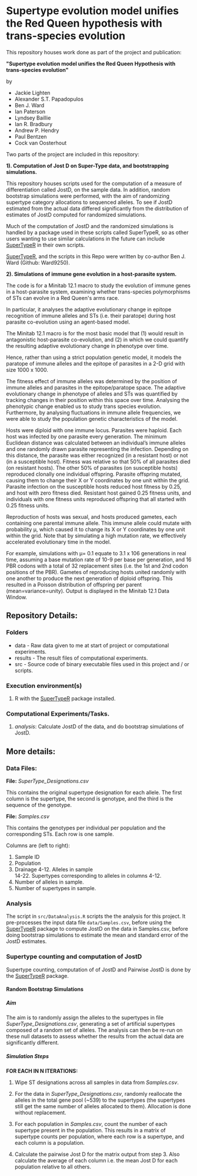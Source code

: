# Supertype evolution model unifies the Red Queen hypothesis with trans-species evolution

This repository houses work done as part of the project and publication:

**"Supertype evolution model unifies the Red Queen Hypothesis with trans-species
evolution"**

by

- Jackie Lighten
- Alexander S.T. Papadopulos
- Ben J. Ward
- Ian Paterson
- Lyndsey Baillie
- Ian R. Bradbury
- Andrew P. Hendry
- Paul Bentzen
- Cock van Oosterhout

Two parts of the project are included in this repository:

**1). Computation of Jost D on Super-Type data, and bootstrapping simulations.**

This repository houses scripts used for the computation of a measure of
differentiation called JostD, on the sample data.
In addition, random bootstrap simulations were performed, with the aim of
randomizing supertype category allocations to sequenced alleles. To see if JostD
estimated from the actual data differed significantly from the distribution of
estimates of JostD computed for randomized simulations.

Much of the computation of JostD and the randomized simulations is handled by a
package used in these scripts called SuperTypeR, so as other users wanting to
use similar calculations in the future can include
[SuperTypeR](https://github.com/Ward9250/SuperTypeR) in their own scripts.

[SuperTypeR](https://github.com/Ward9250/SuperTypeR),
and the scripts in this Repo were written by co-author
Ben J. Ward (Github: Ward9250).

**2). Simulations of immune gene evolution in a host-parasite system.**

The code is for a Minitab 12.1 macro to study the evolution of immune genes in a
host-parasite system, examining whether trans-species polymorphisms of STs can
evolve in a Red Queen's arms race.

In particular, it analyses the adaptive evolutionary change in epitope
recognition of immune alleles and STs (i.e. their paratope) during host
parasite co-evolution using an agent-based model.

The Minitab 12.1 macro is for the most basic model that (1) would result in
antagonistic host-parasite co-evolution, and (2) in which we could quantify the
resulting adaptive evolutionary change in phenotype over time.

Hence, rather than using a strict population genetic model, it models the
paratope of immune alleles and the epitope of parasites in a 2-D grid with
size 1000 x 1000.

The fitness effect of immune alleles was determined by the position of immune
alleles and parasites in the epitope/paratope space.
The adaptive evolutionary change in phenotype of alleles and STs was quantified
by tracking changes in their position within this space over time.
Analysing the phenotypic change enabled us to study trans species evolution.
Furthermore, by analysing fluctuations in immune allele frequencies, we were
able to study the population genetic characteristics of the model.  

Hosts were diploid with one immune locus. Parasites were haploid. Each host was
infected by one parasite every generation. The minimum Euclidean distance was
calculated between an individual’s immune alleles and one randomly drawn
parasite representing the infection. Depending on this distance, the parasite
was either recognized (in a resistant host) or not (in a susceptible host).
Fitness was relative so that 50% of all parasites died (on resistant hosts).
The other 50% of parasites (on susceptible hosts) reproduced clonally one
individual offspring. Parasite offspring mutated, causing them to change their
X or Y coordinates by one unit within the grid.
Parasite infection on the susceptible hosts reduced host fitness by 0.25, and
host with zero fitness died. Resistant host gained 0.25 fitness units, and
individuals with one fitness units reproduced offspring that all started with
0.25 fitness units.

Reproduction of hosts was sexual, and hosts produced gametes, each containing
one parental immune allele. This immune allele could mutate with probability µ,
which caused it to change its X or Y coordinates by one unit within the grid.
Note that by simulating a high mutation rate, we effectively accelerated
evolutionary time in the model.

For example, simulations with µ= 0.1 equate to 3.1 x 106 generations in real
time, assuming a base mutation rate of 10-9 per base per generation, and 16
PBR codons with a total of 32 replacement sites (i.e. the 1st and 2nd codon
positions of the PBR).  Gametes of reproducing hosts united randomly with one
another to produce the next generation of diploid offspring. This resulted in a
Poisson distribution of offspring per parent (mean=variance=unity).
Output is displayed in the Minitab 12.1 Data Window.

## Repository Details:

### Folders
* data - Raw data given to me at start of project or computational experiments.
* results - The result files of computational experiments.
* src - Source code of binary executable files used in this project and / or scripts.

### Execution environment(s)
1. R with the [SuperTypeR](https://github.com/Ward9250/SuperTypeR) package installed.

### Computational Experiments/Tasks.

1. _analysis_: Calculate JostD of the data, and do bootstrap simulations of JostD.


## More details:

### Data Files:

**File:** *SuperType_Designations.csv*

This contains the original supertype designation for each allele.
The first column is the supertype, the second is genotype, and the third is the
sequence of the genotype.


**File:** *Samples.csv*

This contains the genotypes per individual per population and the corresponding
STs. Each row is one sample.

Columns are (left to right):

1. Sample ID
2. Population
3. Drainage
4-12. Alleles in sample  
14-22. Supertypes corresponding to alleles in columns 4-12.
24. Number of alleles in sample.
25. Number of supertypes in sample.


### Analysis

The script in `src/DataAnalysis.R` scripts the the analysis for this project.
It pre-processes the input data file `data/Samples.csv`, before using the
[SuperTypeR](https://github.com/Ward9250/SuperTypeR) package to compute JostD
on the data in Samples.csv, before doing bootstrap simulations to estimate the
mean and standard error of the JostD estimates.

### Supertype counting and computation of JostD

Supertype counting, computation of of JostD and Pairwise JostD is done by the
[SuperTypeR](https://github.com/Ward9250/SuperTypeR) package.

#### Random Bootstrap Simulations

##### Aim
The aim is to randomly assign the alleles to the supertypes in file
*SuperType_Designations.csv*, generating a set of artificial supertypes composed
of a random set of alleles. The analysis can then be re-run on these null
datasets to assess whether the results from the actual data are significantly
different.

##### Simulation Steps

**FOR EACH IN N ITERATIONS:**

1. Wipe ST designations across all samples in data from *Samples.csv*.

2. For the data in *SuperType_Designations.csv*, randomly reallocate the alleles
in the total gene pool (~539) to the supertypes (the supertypes still get the
same number of alleles allocated to them). Allocation is done without
replacement.

3. For each population in *Samples.csv*, count the number of each supertype
present in the population. This results in a matrix of supertype counts per
population, where each row is a supertype, and each column is a population.

4. Calculate the pairwise Jost D for the matrix output from step 3.
Also calculate the average of each column i.e. the mean Jost D for each
population relative to all others.
